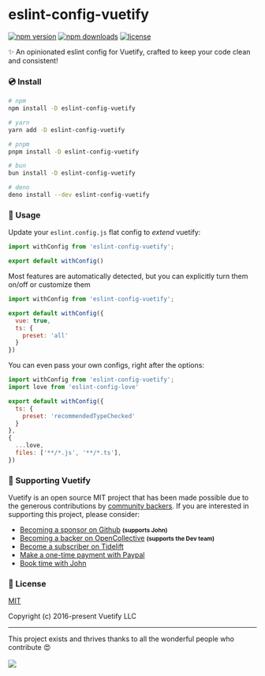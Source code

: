 # eslint-config-vuetify

<!-- automd:badges color="blue" license -->

[![npm version](https://img.shields.io/npm/v/eslint-config-vuetify?color=blue)](https://npmjs.com/package/eslint-config-vuetify)
[![npm downloads](https://img.shields.io/npm/dm/eslint-config-vuetify?color=blue)](https://npm.chart.dev/eslint-config-vuetify)
[![license](https://img.shields.io/github/license/vuetifyjs/eslint-config-vuetify?color=blue)](https://github.com/vuetifyjs/eslint-config-vuetify/blob/main/LICENSE)

<!-- /automd -->

✨ An opinionated eslint config for Vuetify, crafted to keep your code clean and consistent!

### 💿 Install

<!-- automd:pm-install dev auto=false separate -->

```sh
# npm
npm install -D eslint-config-vuetify
```

```sh
# yarn
yarn add -D eslint-config-vuetify
```

```sh
# pnpm
pnpm install -D eslint-config-vuetify
```

```sh
# bun
bun install -D eslint-config-vuetify
```

```sh
# deno
deno install --dev eslint-config-vuetify
```

<!-- /automd -->

### 🚀 Usage

Update your `eslint.config.js` flat config to _extend_ vuetify:

```js
import withConfig from 'eslint-config-vuetify';

export default withConfig()
```

Most features are automatically detected, but you can explicitly turn them on/off or customize them

```js
import withConfig from 'eslint-config-vuetify';

export default withConfig({
  vue: true,
  ts: {
    preset: 'all'
  }
})
```

You can even pass your own configs, right after the options: 

```js
import withConfig from 'eslint-config-vuetify';
import love from 'eslint-config-love'

export default withConfig({
  ts: {
    preset: 'recommendedTypeChecked'
  }
},
{
  ...love,
  files: ['**/*.js', '**/*.ts'],
})
```

### 💪 Supporting Vuetify

<p>Vuetify is an open source MIT project that has been made possible due to the generous contributions by <a href="https://github.com/vuetifyjs/vuetify/blob/dev/BACKERS.md">community backers</a>. If you are interested in supporting this project, please consider:</p>

<ul>
  <li>
    <a href="https://github.com/users/johnleider/sponsorship">Becoming a sponsor on Github</a>
    <strong><small>(supports John)</small></strong>
  </li>
  <li>
    <a href="https://opencollective.com/vuetify">Becoming a backer on OpenCollective</a>
    <strong><small>(supports the Dev team)</small></strong>
  </li>
  <li>
    <a href="https://tidelift.com/subscription/npm/vuetify?utm_source=vuetify&utm_medium=referral&utm_campaign=readme">Become a subscriber on Tidelift</a>
  </li>
  <li>
    <a href="https://paypal.me/vuetify">Make a one-time payment with Paypal</a>
  </li>
  <li>
    <a href="https://vuetifyjs.com/getting-started/consulting-and-support?ref=github">Book time with John</a>
  </li>
</ul>

### 📑 License

[MIT](http://opensource.org/licenses/MIT)

Copyright (c) 2016-present Vuetify LLC

----

This project exists and thrives thanks to all the wonderful people who contribute 😍
<br><br>
<a href="https://github.com/vuetifyjs/eslint-config-vuetify/graphs/contributors">
<img src="https://contrib.rocks/image?repo=vuetifyjs/eslint-config-vuetify" />
</a>